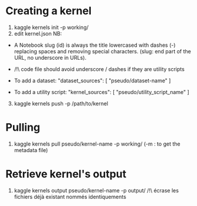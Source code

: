 # Creating a kernel
1. kaggle kernels init -p working/
2. edit kernel.json
NB:
- A Notebook slug (id) is always the title lowercased with dashes (-) replacing spaces and removing special characters. (slug: end part of the URL, no underscore in URLs).
- /!\ code file should avoid underscore / dashes if they are utility scripts

- To add a dataset:
"dataset_sources": [
    "pseudo/dataset-name"
]

- To add a utility script:
"kernel_sources": [
    "pseudo/utility_script_name"
]

3. kaggle kernels push -p /path/to/kernel

# Pulling
1. kaggle kernels pull pseudo/kernel-name -p working/
(-m : to get the metadata file)

# Retrieve kernel's output
1. kaggle kernels output pseudo/kernel-name -p output/ 
/!\ écrase les fichiers déjà existant nommés identiquements
